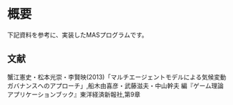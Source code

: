 # 概要
下記資料を参考に、実装したMASプログラムです。

## 文献
蟹江憲史・松本光崇・李賢映(2013)「マルチエージェントモデルによる気候変動ガバナンスへのアプローチ」,船木由喜彦・武藤滋夫・中山幹夫 編『ゲーム理論アプリケーションブック』東洋経済新報社,第9章